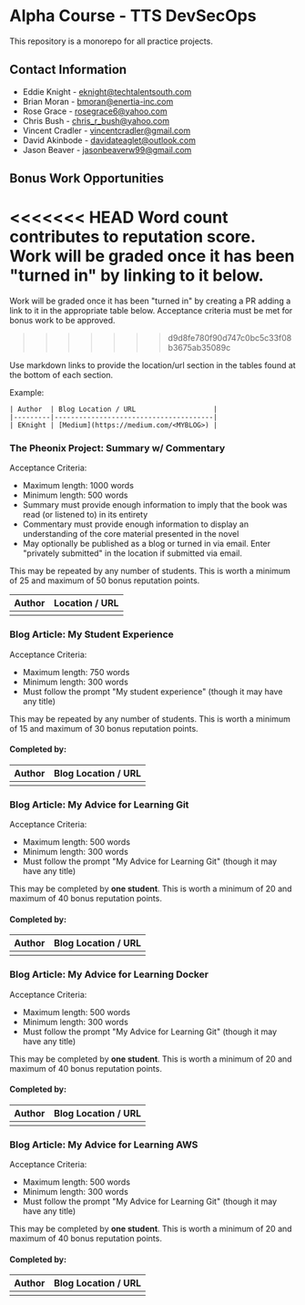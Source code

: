 # Alpha Course - TTS DevSecOps

This repository is a monorepo for all practice projects.

## Contact Information

- Eddie Knight - eknight@techtalentsouth.com
- Brian Moran - bmoran@enertia-inc.com
- Rose Grace - rosegrace6@yahoo.com
- Chris Bush - chris_r_bush@yahoo.com
- Vincent Cradler - vincentcradler@gmail.com
- David Akinbode - davidateaglet@outlook.com
- Jason Beaver - jasonbeaverw99@gmail.com


## Bonus Work Opportunities

<<<<<<< HEAD
Word count contributes to reputation score. Work will be graded once it has been "turned in" by linking to it below. 
=======
Work will be graded once it has been "turned in" by creating a PR adding a link to it in the appropriate table below. Acceptance criteria must be met for bonus work to be approved.
>>>>>>> d9d8fe780f90d747c0bc5c33f08b3675ab35089c

Use markdown links to provide the location/url section in the tables found at the bottom of each section. 

Example:

```
| Author  | Blog Location / URL                   |
|---------|---------------------------------------|
| EKnight | [Medium](https://medium.com/<MYBLOG>) |
```


### The Pheonix Project: Summary w/ Commentary

Acceptance Criteria:
- Maximum length: 1000 words
- Minimum length: 500 words
- Summary must provide enough information to imply that the book was read (or listened to) in its entirety
- Commentary must provide enough information to display an understanding of the core material presented in the novel
- May optionally be published as a blog or turned in via email. Enter "privately submitted" in the location if submitted via email.

This may be repeated by any number of students. This is worth a minimum of 25 and maximum of 50 bonus reputation points.

| Author | Location / URL      |
|--------|---------------------|
|        |                     |


### Blog Article: My Student Experience

Acceptance Criteria:
- Maximum length: 750 words
- Minimum length: 300 words
- Must follow the prompt "My student experience" (though it may have any title)

This may be repeated by any number of students. This is worth a minimum of 15 and maximum of 30 bonus reputation points.

#### Completed by:

| Author | Blog Location / URL |
|--------|---------------------|
|        |                     |


### Blog Article: My Advice for Learning Git

Acceptance Criteria:
- Maximum length: 500 words
- Minimum length: 300 words
- Must follow the prompt "My Advice for Learning Git" (though it may have any title)

This may be completed by **one student**. This is worth a minimum of 20 and maximum of 40 bonus reputation points.

#### Completed by:

| Author | Blog Location / URL |
|--------|---------------------|
|        |                     |


### Blog Article: My Advice for Learning Docker

Acceptance Criteria:
- Maximum length: 500 words
- Minimum length: 300 words
- Must follow the prompt "My Advice for Learning Git" (though it may have any title)

This may be completed by **one student**. This is worth a minimum of 20 and maximum of 40 bonus reputation points.

#### Completed by:

| Author | Blog Location / URL |
|--------|---------------------|
|        |                     |


### Blog Article: My Advice for Learning AWS

Acceptance Criteria:
- Maximum length: 500 words
- Minimum length: 300 words
- Must follow the prompt "My Advice for Learning Git" (though it may have any title)

This may be completed by **one student**. This is worth a minimum of 20 and maximum of 40 bonus reputation points.

#### Completed by:

| Author | Blog Location / URL |
|--------|---------------------|
|        |                     |
